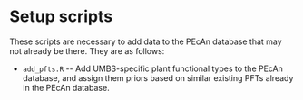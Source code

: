 # Setup scripts

These scripts are necessary to add data to the PEcAn database that may not already be there.
They are as follows:

- `add_pfts.R` -- Add UMBS-specific plant functional types to the PEcAn database, and assign them priors based on similar existing PFTs already in the PEcAn database.
